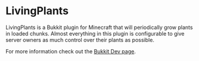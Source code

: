 # LivingPlants #

LivingPlants is a Bukkit plugin for Minecraft that will periodically grow plants in loaded chunks. Almost everything in this plugin is configurable to give server owners as much control over their plants as possible.

For more information check out the [Bukkit Dev page](http://dev.bukkit.org/bukkit-plugins/livingplants/).
